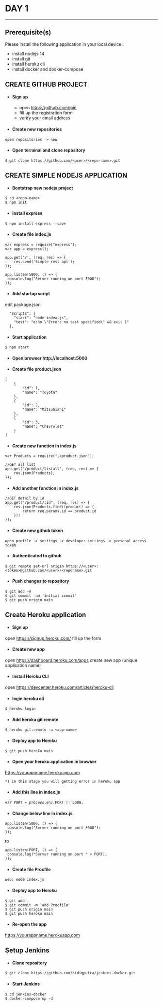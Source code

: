 # DAY 1
---

## Prerequisite(s)

Please install the following application in your local device :

- install nodejs 14
- install git
- install heroku cli
- install docker and docker-compose

## CREATE GITHUB PROJECT

- #### Sign up
  - open https://github.com/join
  - fill up the registration form
  - verify your email address

- #### Create new repositories
`open repositories -> new`

- #### Open terminal and clone repository
```
$ git clone https://github.com/<user>/<repo-name>.git
```

## CREATE SIMPLE NODEJS APPLICATION

- #### Bootstrap new nodejs project
```
$ cd <repo-name>
$ npm init
```
- #### Install express
```
$ npm install express --save
```

- #### Create file index.js
```
var express = require("express");
var app = express();

app.get('/', (req, res) => {
    res.send('Simple rest api');
});

app.listen(5000, () => {
 console.log("Server running on port 5000");
});
```

- #### Add startup script
edit package.json
```
  "scripts": {
    "start": "node index.js",
    "test": "echo \"Error: no test specified\" && exit 1"
  },
```
- #### Start application
```
$ npm start
```
- #### Open browser http://localhost:5000

- #### Create file product.json
```
[
    {
        "id": 1,
        "name": "Toyota"
    },
    {
        "id": 2,
        "name": "Mitsubishi"
    },
    {
        "id": 3,
        "name": "Chevrolet"
    }
]
```
- #### Create new function in index.js
```
var Products = require("./product.json");

//GET all list
app.get("/product/listall", (req, res) => {
    res.json(Products);
});
```
- #### Add another function in index.js
```
//GET detail by id
app.get("/product/:id", (req, res) => {
    res.json(Products.find((product) => {
        return req.params.id == product.id
    }))  
});
```
- #### Create new github token
`open profile -> settings -> developer settings -> personal access token`

- #### Authenticated to github
```
$ git remote set-url origin https://<user>:<token>@github.com/<user>/<reponame>.git
```
- #### Push changes to repository
```
$ git add -A
$ git commit -am 'initial commit'
$ git push origin main
```

## Create Heroku application

- #### Sign up
open https://signup.heroku.com/
fill up the form

- #### Create new app
open https://dashboard.heroku.com/apps
create new app (unique application name)

- #### Install Heroku CLI 
open https://devcenter.heroku.com/articles/heroku-cli

- #### login heroku cli
```
$ heroku login
```
- #### Add heroku git remote
```
$ heroku git:remote -a <app-name>
```
- #### Deploy app to Heroku
```
$ git push heroku main
```
- #### Open your heroku application in browser 
https://yourappname.herokuapp.com

`*) in this stage you will getting error in heroku app`

- #### Add this line in index.js
```
var PORT = process.env.PORT || 5000;
```
- #### Change below line in index.js
```
app.listen(5000, () => {
 console.log("Server running on port 5000");
});
```
to 
```
app.listen(PORT, () => {
 console.log("Server running on port " + PORT);
});
```
- #### Create file Procfile
```
web: node index.js
```
- #### Deploy app to Heroku
```
$ git add .
$ git commit -m 'add Procfile'
$ git push origin main
$ git push heroku main
```
- #### Re-open the app 
https://yourappname.herokuapp.com

## Setup Jenkins
- #### Clone repository
```
$ git clone https://github.com/sidiqputra/jenkins-docker.git
```
- #### Start Jenkins
```
$ cd jenkins-docker
$ docker-compose up -d
```